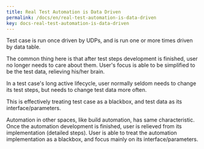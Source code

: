 ```yaml
---
title: Real Test Automation is Data Driven
permalink: /docs/en/real-test-automation-is-data-driven
key: docs-real-test-automation-is-data-driven
---
```

Test case is run once driven by UDPs, and is run one or more times driven by data table.

The common thing here is that after test steps development is finished, user no longer needs to care about them. User's focus is able to be simplified to be the test data, relieving his/her brain.

In a test case's long active lifecycle, user normally seldom needs to change its test steps, but needs to change test data more often.

This is effectively treating test case as a blackbox, and test data as its interface/parameters.

Automation in other spaces, like build automation, has same characteristic. Once the automation development is finished, user is relieved from its implementation (detailed steps). User is able to treat the automation implementation as a blackbox, and focus mainly on its interface/parameters.
